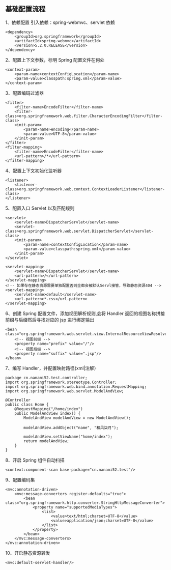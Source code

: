 ## 基础配置流程

1、依赖配置 引入依赖：spring-webmvc、servlet 依赖

    <dependency>
        <groupId>org.springframework</groupId>
        <artifactId>spring-webmvc</artifactId>
        <version>5.2.0.RELEASE</version>
    </dependency>

2、配置上下文参数，标明 Spring 配置文件在何处

    <context-param>
        <param-name>contextConfigLocation</param-name>
        <param-value>classpath:spring.xml</param-value>
    </context-param>

3、配置编码过滤器

    <filter>
        <filter-name>EncodeFilter</filter-name>
        <filter-class>org.springframework.web.filter.CharacterEncodingFilter</filter-class>
        <init-param>
            <param-name>encoding</param-name>
            <param-value>UTF-8</param-value>
        </init-param>
    </filter>
    <filter-mapping>
        <filter-name>EncodeFilter</filter-name>
        <url-pattern>/*</url-pattern>
    </filter-mapping>

4、配置上下文初始化监听器

    <listener>
        <listener-class>org.springframework.web.context.ContextLoaderListener</listener-class>
    </listener>

5、配置入口 Servlet 以及匹配规则

    <servlet>
        <servlet-name>DispatcherServlet</servlet-name>
        <servlet-class>org.springframework.web.servlet.DispatcherServlet</servlet-class>
        <init-param>
            <param-name>contextConfigLocation</param-name>
            <param-value>classpath:spring.xml</param-value>
        </init-param>
    </servlet>

    <servlet-mapping>
        <servlet-name>DispatcherServlet</servlet-name>
        <url-pattern>/</url-pattern>
    </servlet-mapping>
    <!-- 如果存在静态资源需要单独配置否则全都会被默认Servl接管，导致静态资源404 -->
    <servlet-mapping>
        <servlet-name>default</servlet-name>
        <url-pattern>*.css</url-pattern>
    </servlet-mapping>

6、创建 Spring 配置文件，添加视图解析规则,会将 Handler 返回的视图名称拼接前缀与后缀然后寻找对应的 jsp 进行绑定输出

    <bean class="org.springframework.web.servlet.view.InternalResourceViewResolver">
        <!-- 视图前缀 -->
        <property name="prefix" value="/"/>
        <!-- 视图后缀 -->
        <property name="suffix" value=".jsp"/>
    </bean>

7、编写 Handler，并配置映射路径(xml|注解）

    package cn.nanami52.test.controller;
    import org.springframework.stereotype.Controller;
    import org.springframework.web.bind.annotation.RequestMapping;
    import org.springframework.web.servlet.ModelAndView;

    @Controller
    public class Home {
        @RequestMapping("/home/index")
        public ModelAndView index() {
            ModelAndView modelAndView = new ModelAndView();

            modelAndView.addObject("name", "和风柒月");

            modelAndView.setViewName("home/index");
            return modelAndView;
        }
    }

8、开启 Spring 组件自动扫描

    <context:component-scan base-package="cn.nanami52.test"/>

9、配置编码集

    <mvc:annotation-driven>
        <mvc:message-converters register-defaults="true">
            <bean class="org.springframework.http.converter.StringHttpMessageConverter">
                <property name="supportedMediaTypes">
                    <list>
                        <value>text/html;charset=UTF-8</value>
                        <value>application/json;charset=UTF-8</value>
                    </list>
                </property>
            </bean>
        </mvc:message-converters>
    </mvc:annotation-driven>

10、开启静态资源转发

    <mvc:default-servlet-handler/>

